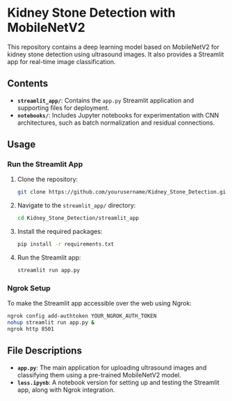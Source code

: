 
# Kidney Stone Detection with MobileNetV2

This repository contains a deep learning model based on MobileNetV2 for kidney stone detection using ultrasound images. It also provides a Streamlit app for real-time image classification.

## Contents
- **`streamlit_app/`**: Contains the `app.py` Streamlit application and supporting files for deployment.
- **`notebooks/`**: Includes Jupyter notebooks for experimentation with CNN architectures, such as batch normalization and residual connections.
  
## Usage
### Run the Streamlit App
1. Clone the repository: 
   ```bash
   git clone https://github.com/yourusername/Kidney_Stone_Detection.git
   ```
2. Navigate to the `streamlit_app/` directory:
   ```bash
   cd Kidney_Stone_Detection/streamlit_app
   ```
3. Install the required packages:
   ```bash
   pip install -r requirements.txt
   ```
4. Run the Streamlit app:
   ```bash
   streamlit run app.py
   ```

### Ngrok Setup
To make the Streamlit app accessible over the web using Ngrok:
```bash
ngrok config add-authtoken YOUR_NGROK_AUTH_TOKEN
nohup streamlit run app.py &
ngrok http 8501
```

## File Descriptions
- **`app.py`**: The main application for uploading ultrasound images and classifying them using a pre-trained MobileNetV2 model.
- **`less.ipynb`**: A notebook version for setting up and testing the Streamlit app, along with Ngrok integration.
